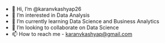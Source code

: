 - 👋 Hi, I’m @karanvkashyap26
- 👀 I’m interested in Data Analysis  
- 🌱 I’m currently learning Data Science and Business Analytics
- 💞️ I’m looking to collaborate on Data Science
- 📫 How to reach me - karanvkashyap@gmail.com

<!---
karanvkashyap26/karanvkashyap26 is a ✨ special ✨ repository because its `README.md` (this file) appears on your GitHub profile.
You can click the Preview link to take a look at your changes.
--->
